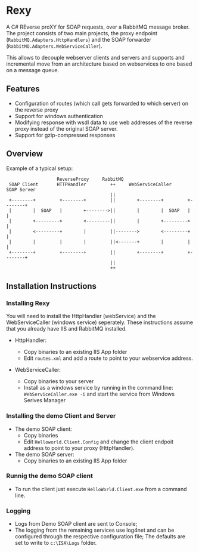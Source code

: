 # Rexy
A C# REverse proXY for SOAP requests, over a RabbitMQ message broker. The 
project consists of two main projects, the proxy endpoint 
(`RabbitMQ.Adapters.HttpHandlers`) and the SOAP forwarder 
(`RabbitMQ.Adapters.WebServiceCaller`).

This allows to decouple webserver clients and servers and supports and 
incremental move from an architecture based on webservices to one based on a 
message queue.

## Features
  * Configuration of routes (which call gets forwarded to which server) on the reverse proxy
  * Support for windows authentication
  * Modifying response with wsdl data to use web addresses of the reverse proxy instead of the original SOAP server.
  * Support for gzip-compressed responses

## Overview
Example of a typical setup:
```
                   ReverseProxy     RabbitMQ                                   
 SOAP Client       HTTPHandler         ++     WebServiceCaller      SOAP Server
                                       ||                                      
 +--------+         +--------+         ||        +--------+         +--------+ 
 |        |  SOAP   |        +-------->||        |        |  SOAP   |        | 
 |        +--------->        <---------||        |        +--------->        | 
 |        <---------+        |         ||-------->        <---------+        | 
 |        |         |        |         ||<-------+        |         |        | 
 +--------+         +--------+         ||        +--------+         +--------+ 
                                       ||                                      
                                       ++                                      
```

## Installation Instructions

### Installing Rexy

You will need to install the HttpHandler (webService) and the WebServiceCaller (windows service) seperately. These instructions assume that you already have IIS and RabbitMQ installed.

 * HttpHandler: 
   * Copy binaries to an existing IIS App folder
   * Edit `routes.xml` and add a route to point to your webservice address.

 * WebServiceCaller:
   * Copy binaries to your server
   * Install as a windows service by running in the command line: `WebServiceCaller.exe -i` and start the service from Windows Serives Manager

### Installing the demo Client and Server

 * The demo SOAP client:
   * Copy binaries
   * Edit `Helloworld.Client.Config` and change the client endpoit address to point to your proxy (HttpHandler).
 * The demo SOAP server:
   * Copy binaries to an existing IIS App folder

### Runnig the demo SOAP client
 
 * To run the client just execute `HelloWorld.Client.exe` from a command line.

### Logging
 
 * Logs from Demo SOAP client are sent to Console;
 * The logging from the remaining services use log4net and can be configured through the respective configuration file; The defaults are set to write to `c:\ISA\Logs` folder.

